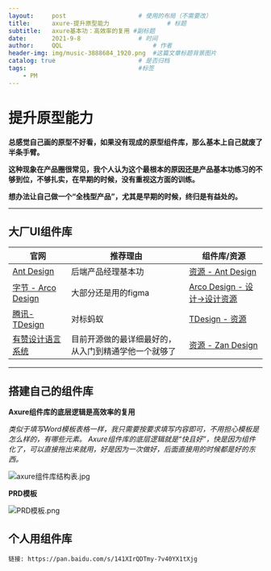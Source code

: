 ```yaml
---
layout:     post   				    # 使用的布局（不需要改）
title:      axure-提升原型能力 				# 标题 
subtitle:   axure基本功：高效率的复用 #副标题
date:       2021-9-8 				# 时间
author:     QQL 						# 作者
header-img: img/music-3888684_1920.png 	#这篇文章标题背景图片
catalog: true 						# 是否归档
tags:								#标签
    - PM
---
```


# 提升原型能力

**总感觉自己画的原型不好看，如果没有现成的原型组件库，那么基本上自己就废了半条手臂。**

**这种现象在产品圈很常见，我个人认为这个最根本的原因还是产品基本功练习的不够到位，不够扎实，在早期的时候，没有重视这方面的训练。**

**想办法让自己做一个“全栈型产品”，尤其是早期的时候，终归是有益处的。**

---

## 大厂UI组件库

| **官网**                                                           | **推荐理由**                                                                 | **组件库/资源**                                                        |
| -------------------------------------------------------------------------- | ------------------------------------------------------------------------------------ | ------------------------------------------------------------------------------ |
| [Ant Design](https://ant.design/docs/spec/introduce-cn)              | 后端产品经理基本功  | [资源 - Ant Design](https://ant.design/docs/resources-cn)                       |
| [字节 - Arco Design](https://arco.design/docs/spec/introduce)               | 大部分还是用的figma  | [Arco Design - 设计->设计资源](https://arco.design/)                         |
| [腾讯-TDesign](https://tdesign.tencent.com/design/values)                   | 对标蚂蚁                                       | [TDesign - 资源](https://tdesign.tencent.com/source)                            |
| [有赞设计语言系统](https://design.youzan.com/design/introduce.html)         | 目前开源做的最详细最好的，从入门到精通学他一个就够了   | [资源 - Zan Design](https://design.youzan.com/resource/resource.html)           |

---

## 搭建自己的组件库

**Axure组件库的底层逻辑是高效率的复用**

*类似于填写Word模板表格一样，我只需要按要求填写内容即可，不用担心模板是怎么样的，有哪些元素。
Axure组件库的底层逻辑就是“快且好”，快是因为组件化了，可以直接拖出来就用，好是因为一次做好，后面直接用的时候都是好的东西。*

![axure组件库结构表.jpg](https://s1.locimg.com/2024/09/11/a07fea4124b4c.jpg)

**PRD模板**

![PRD模板.png](https://s1.locimg.com/2024/09/11/0bf9645c8524f.png)

## 个人用组件库

```
链接: https://pan.baidu.com/s/141XIrQDTmy-7v40YX1tXjg
```



